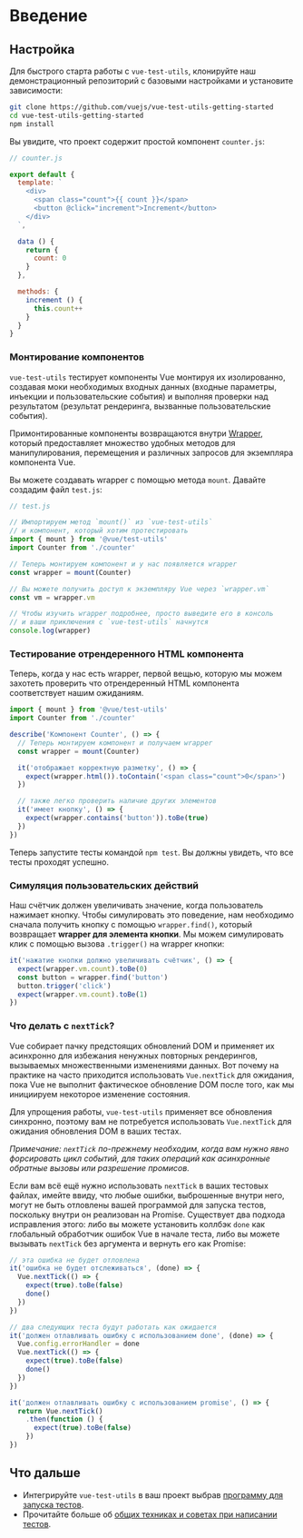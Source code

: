 # Введение

## Настройка

Для быстрого старта работы с `vue-test-utils`, клонируйте наш демонстрационный репозиторий с базовыми настройками и установите зависимости:

``` bash
git clone https://github.com/vuejs/vue-test-utils-getting-started
cd vue-test-utils-getting-started
npm install
```

Вы увидите, что проект содержит простой компонент `counter.js`:

```js
// counter.js

export default {
  template: `
    <div>
      <span class="count">{{ count }}</span>
      <button @click="increment">Increment</button>
    </div>
  `,

  data () {
    return {
      count: 0
    }
  },

  methods: {
    increment () {
      this.count++
    }
  }
}
```

### Монтирование компонентов

`vue-test-utils` тестирует компоненты Vue монтируя их изолированно, создавая моки необходимых входных данных (входные параметры, инъекции и пользовательские события) и выполняя проверки над результатом (результат рендеринга, вызванные пользовательские события).

Примонтированные компоненты возвращаются внутри [Wrapper](./api/wrapper.md), который предоставляет множество  удобных методов для манипулирования, перемещения и различных запросов для экземпляра компонента Vue.

Вы можете создавать wrapper с помощью метода `mount`. Давайте создадим файл `test.js`:

```js
// test.js

// Импортируем метод `mount()` из `vue-test-utils`
// и компонент, который хотим протестировать
import { mount } from '@vue/test-utils'
import Counter from './counter'

// Теперь монтируем компонент и у нас появляется wrapper
const wrapper = mount(Counter)

// Вы можете получить доступ к экземпляру Vue через `wrapper.vm`
const vm = wrapper.vm

// Чтобы изучить wrapper подробнее, просто выведите его в консоль
// и ваши приключения с `vue-test-utils` начнутся
console.log(wrapper)
```

### Тестирование отрендеренного HTML компонента

Теперь, когда у нас есть wrapper, первой вещью, которую мы можем захотеть проверить что отрендеренный HTML компонента соответствует нашим ожиданиям.

```js
import { mount } from '@vue/test-utils'
import Counter from './counter'

describe('Компонент Counter', () => {
  // Теперь монтируем компонент и получаем wrapper
  const wrapper = mount(Counter)

  it('отображает корректную разметку', () => {
    expect(wrapper.html()).toContain('<span class="count">0</span>')
  })

  // также легко проверить наличие других элементов
  it('имеет кнопку', () => {
    expect(wrapper.contains('button')).toBe(true)
  })
})
```

Теперь запустите тесты командой `npm test`. Вы должны увидеть, что все тесты проходят успешно.

### Симуляция пользовательских действий

Наш счётчик должен увеличивать значение, когда пользователь нажимает кнопку. Чтобы симулировать это поведение, нам необходимо сначала получить кнопку с помощью `wrapper.find()`, который возвращает **wrapper для элемента кнопки**. Мы можем симулировать клик с помощью вызова `.trigger()` на wrapper кнопки:

```js
it('нажатие кнопки должно увеличивать счётчик', () => {
  expect(wrapper.vm.count).toBe(0)
  const button = wrapper.find('button')
  button.trigger('click')
  expect(wrapper.vm.count).toBe(1)
})
```

### Что делать с `nextTick`?

Vue собирает пачку предстоящих обновлений DOM и применяет их асинхронно для избежания ненужных повторных рендерингов, вызываемых множественными изменениями данных. Вот почему на практике на часто приходится использовать `Vue.nextTick` для ожидания, пока Vue не выполнит фактическое обновление DOM после того, как мы инициируем некоторое изменение состояния.

Для упрощения работы, `vue-test-utils` применяет все обновления синхронно, поэтому вам не потребуется использовать `Vue.nextTick` для ожидания обновления DOM в ваших тестах.

*Примечание: `nextTick` по-прежнему необходим, когда вам нужно явно форсировать цикл событий, для таких операций как асинхронные обратные вызовы или разрешение промисов.*

Если вам всё ещё нужно использовать `nextTick` в ваших тестовых файлах, имейте ввиду, что любые ошибки, выброшенные внутри него, могут не быть отловлены вашей программой для запуска тестов, поскольку внутри он реализован на Promise. Существует два подхода исправления этого: либо вы можете установить коллбэк `done` как глобальный обработчик ошибок Vue в начале теста, либо вы можете вызывать `nextTick` без аргумента и вернуть его как Promise:

```js
// эта ошибка не будет отловлена
it('ошибка не будет отслеживаться', (done) => {
  Vue.nextTick(() => {
    expect(true).toBe(false)
    done()
  })
})

// два следующих теста будут работать как ожидается
it('должен отлавливать ошибку с использованием done', (done) => {
  Vue.config.errorHandler = done
  Vue.nextTick(() => {
    expect(true).toBe(false)
    done()
  })
})

it('должен отлавливать ошибку с использованием promise', () => {
  return Vue.nextTick()
    .then(function () {
      expect(true).toBe(false)
    })
})
```

## Что дальше

- Интегрируйте `vue-test-utils` в ваш проект выбрав [программу для запуска тестов](./choosing-a-test-runner.md).
- Прочитайте больше об [общих техниках и советах при написании тестов](./common-tips.md).
